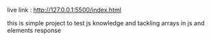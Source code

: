 live link : http://127.0.0.1:5500/index.html

this is simple project to test js knowledge and tackling arrays in js and elements response 
